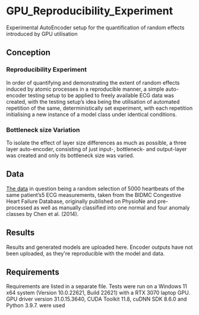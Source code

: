 # GPU_Reproducibility_Experiment
Experimental AutoEncoder setup for the quantification of random effects introduced by GPU utilisation 

## Conception
### Reproducibility Experiment
In order of quantifying and demonstrating the extent of random effects induced by atomic processes in a reproducible manner, a simple auto-encoder testing setup to be applied to freely available ECG data was created, with the testing setup’s idea being the utilisation of automated repetition of the same, deterministically set experiment, with each repetition initialising a new instance of a model class under identical conditions. 

### Bottleneck size Variation
To isolate the effect of layer size differences as much as possible, a three layer auto-encoder, consisting of just input-, bottleneck- and output-layer was created and only its bottleneck size was varied.

## Data
[The data](https://www.timeseriesclassification.com/description.php?Dataset=ECG5000) in question being a random selection of 5000 heartbeats of the same patient’s5 ECG measurements, taken from the BIDMC Congestive Heart Failure Database, originally published on PhysioNe and pre-processed as well as manually classified into one normal and four anomaly classes by Chen et al. (2014).

## Results
Results and generated models are uploaded here. Encoder outputs have not been uploaded, as they're reproducible with the model and data. 

## Requirements
Requirements are listed in a separate file. 
Tests were run on a Windows 11 x64 system (Version 10.0.22621, Build 22621) with a RTX 3070 laptop GPU.
GPU driver version 31.0.15.3640, CUDA Toolkit 11.8, cuDNN SDK 8.6.0 and Python 3.9.7. were used
